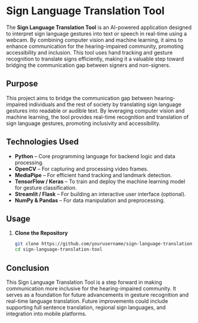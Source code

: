 # Sign Language Translation Tool

The **Sign Language Translation Tool** is an AI-powered application designed to interpret sign language gestures into text or speech in real-time using a webcam. By combining computer vision and machine learning, it aims to enhance communication for the hearing-impaired community, promoting accessibility and inclusion. This tool uses hand tracking and gesture recognition to translate signs efficiently, making it a valuable step toward bridging the communication gap between signers and non-signers.

## Purpose

This project aims to bridge the communication gap between hearing-impaired individuals and the rest of society by translating sign language gestures into readable or audible text. By leveraging computer vision and machine learning, the tool provides real-time recognition and translation of sign language gestures, promoting inclusivity and accessibility.

## Technologies Used

- **Python** – Core programming language for backend logic and data processing.
- **OpenCV** – For capturing and processing video frames.
- **MediaPipe** – For efficient hand tracking and landmark detection.
- **TensorFlow / Keras** – To train and deploy the machine learning model for gesture classification.
- **Streamlit / Flask** – For building an interactive user interface (optional).
- **NumPy & Pandas** – For data manipulation and preprocessing.

## Usage

1. **Clone the Repository**
   ```bash
   git clone https://github.com/yourusername/sign-language-translation-tool.git
   cd sign-language-translation-tool
## Conclusion

This Sign Language Translation Tool is a step forward in making communication more inclusive for the hearing-impaired community. It serves as a foundation for future advancements in gesture recognition and real-time language translation. Future improvements could include supporting full sentence translation, regional sign languages, and integration into mobile platforms.
